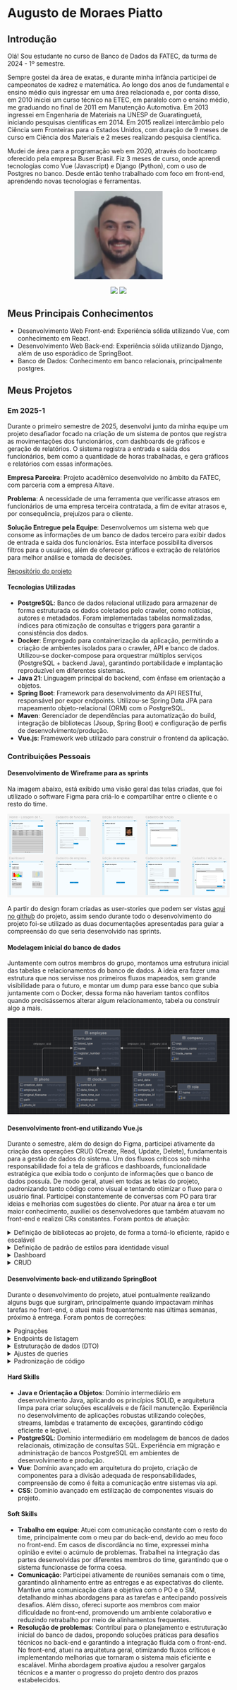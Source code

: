 # Augusto de Moraes Piatto

## Introdução

Olá! Sou estudante no curso de Banco de Dados da FATEC, da turma de 2024 - 1º semestre.

Sempre gostei da área de exatas, e durante minha infância participei de campeonatos de xadrez e matemática. Ao longo dos anos de fundamental e ensino médio quis ingressar em uma área relacionada e, por conta disso, em 2010 iniciei um curso técnico na ETEC, em paralelo com o ensino médio, me graduando no final de 2011 em Manutenção Automotiva. Em 2013 ingressei em Engenharia de Materiais na UNESP de Guaratinguetá, iniciando pesquisas científicas em 2014. Em 2015 realizei intercâmbio pelo Ciência sem Fronteiras para o Estados Unidos, com duração de 9 meses de curso em Ciência dos Materiais e 2 meses realizando pesquisa científica.

Mudei de área para a programação web em 2020, através do bootcamp oferecido pela empresa Buser Brasil. Fiz 3 meses de curso, onde aprendi tecnologias como Vue (Javascript) e Django (Python), com o uso de Postgres no banco. Desde então tenho trabalhado com foco em front-end, aprendendo novas tecnologias e ferramentas.

<p align="center">
  <img src="fotos/foto-perfil.png" alt="Minha Foto" width="200">
</p>

<div align = center>
 <a href="[https://www.linkedin.com/in/dsf21/](https://www.linkedin.com/in/augusto-piatto/)" target="_blank"><img src="https://img.shields.io/badge/LinkedIn-0077B5?style=for-the-badge&logo=linkedin&logoColor=white" target="_blank"></a>
 <a href="[https://github.com/DaviSFS21](https://github.com/augustopiatto)" target="_blank"><img src="https://img.shields.io/badge/github-000000?style=for-the-badge&logo=github" target="_blank"></a>
</div>

## Meus Principais Conhecimentos
* Desenvolvimento Web Front-end: Experiência sólida utilizando Vue, com conhecimento em React.
* Desenvolvimento Web Back-end: Experiência sólida utilizando Django, além de uso esporádico de SpringBoot.
* Banco de Dados: Conhecimento em banco relacionais, principalmente postgres.

## Meus Projetos

### Em 2025-1
Durante o primeiro semestre de 2025, desenvolvi junto da minha equipe um projeto desafiador focado na criação de um sistema de pontos que registra as movimentações dos funcionários, com dashboards de gráficos e geração de relatórios. O sistema registra a entrada e saída dos funcionários, bem como a quantidade de horas trabalhadas, e gera gráficos e relatórios com essas informações.

**Empresa Parceira**: Projeto acadêmico desenvolvido no âmbito da FATEC, com parceria com a empresa Altave.

**Problema**: A necessidade de uma ferramenta que verificasse atrasos em funcionários de uma empresa terceira contratada, a fim de evitar atrasos e, por consequência, prejuízos para o cliente.

**Solução Entregue pela Equipe**: Desenvolvemos um sistema web que consome as informações de um banco de dados terceiro para exibir dados de entrada e saída dos funcionários. Esta interface possibilita diversos filtros para o usuários, além de oferecer gráficos e extração de relatórios para melhor análise e tomada de decisões.

[Repositório do projeto](https://github.com/SQLutions-FATEC/API-3-Semestre)

#### Tecnologias Utilizadas
* **PostgreSQL**: Banco de dados relacional utilizado para armazenar de forma estruturada os dados coletados pelo crawler, como notícias, autores e metadados. Foram implementadas tabelas normalizadas, índices para otimização de consultas e triggers para garantir a consistência dos dados.
* **Docker**: Empregado para containerização da aplicação, permitindo a criação de ambientes isolados para o crawler, API e banco de dados. Utilizou-se docker-compose para orquestrar múltiplos serviços (PostgreSQL + backend Java), garantindo portabilidade e implantação reproduzível em diferentes sistemas.
* **Java 21**: Linguagem principal do backend, com ênfase em orientação a objetos.
* **Spring Boot**: Framework para desenvolvimento da API RESTful, responsável por expor endpoints. Utilizou-se Spring Data JPA para mapeamento objeto-relacional (ORM) com o PostgreSQL.
* **Maven**: Gerenciador de dependências para automatização do build, integração de bibliotecas (Jsoup, Spring Boot) e configuração de perfis de desenvolvimento/produção.
* **Vue.js**: Framework web utilizado para construir o frontend da aplicação.

### Contribuições Pessoais
#### Desenvolvimento de Wireframe para as sprints
Na imagem abaixo, está exibido uma visão geral das telas criadas, que foi utilizado o software Figma para criá-lo e compartilhar entre o cliente e o resto do time.

<p align="center">
  <img src="fotos/wireframe.png" alt="Wireframe">
</p>

A partir do design foram criadas as user-stories que podem ser vistas [aqui no github](https://github.com/SQLutions-FATEC/API-3-Semestre?tab=readme-ov-file#-backlogs--user-stories) do projeto, assim sendo durante todo o desenvolvimento do projeto foi-se utilizado as duas documentações apresentadas para guiar a compreensão do que seria desenvolvido nas sprints.

#### Modelagem inicial do banco de dados
Juntamente com outros membros do grupo, montamos uma estrutura inicial das tabelas e relacionamentos do banco de dados. A ideia era fazer uma estrutura que nos servisse nos primeiros fluxos mapeados, sem grande visibilidade para o futuro, e montar um dump para esse banco que subia juntamente com o Docker, dessa forma não haveriam tantos conflitos quando precisássemos alterar algum relacionamento, tabela ou construir algo a mais.

<p align="center">
  <img src="fotos/modelagem.png" alt="Modelagem">
</p>

#### Desenvolvimento front-end utilizando Vue.js
Durante o semestre, além do design do Figma, participei ativamente da criação das operações CRUD (Create, Read, Update, Delete), fundamentais para a gestão de dados do sistema. Um dos fluxos críticos sob minha responsabilidade foi a tela de gráficos e dashboards, funcionalidade estratégica que exibia todo o conjunto de informações que o banco de dados possuía.
De modo geral, atuei em todas as telas do projeto, padronizando tanto código como visual e tentando otimizar o fluxo para o usuário final. Participei constantemente de conversas com PO para tirar ideias e melhorias com sugestões do cliente.
Por atuar na área e ter um maior conhecimento, auxiliei os desenvolvedores que também atuavam no front-end e realizei CRs constantes.
Foram pontos de atuação:

<details>
  <summary>Definição de bibliotecas ao projeto, de forma a torná-lo eficiente, rápido e escalável</summary>
  <p align="center">
    <img src="fotos/bibliotecas.png" alt="Bibliotecas">
  </p>
</details>
<details>
  <summary>Definição de padrão de estilos para identidade visual</summary>
  <p align="center">
    <img src="fotos/design-system.png" alt="Design-system">
  </p>
</details>
<details>
  <summary>Dashboard</summary>
  <p align="center">
    <img src="fotos/dashboard.png" alt="Dashboard">
  </p>
</details>
<details>
  <summary>CRUD</summary>
  <p align="center">
    <img src="fotos/crud.png" alt="Crud">
  </p>
</details>

#### Desenvolvimento back-end utilizando SpringBoot
Durante o desenvolvimento do projeto, atuei pontualmente realizando alguns bugs que surgiram, principalmente quando impactavam minhas tarefas no front-end, e atuei mais frequentemente nas últimas semanas, próximo à entrega. Foram pontos de correções:

<details>
  <summary>Paginações</summary>
  <p align="center">
    <img src="fotos/paginacao.png" alt="Paginacao">
  </p>
</details>
<details>
  <summary>Endpoints de listagem</summary>
  <p align="center">
    <img src="fotos/listagem.png" alt="Listagem">
  </p>
</details>
<details>
  <summary>Estruturação de dados (DTO)</summary>
  <p align="center">
    <img src="fotos/dto.png" alt="Dto">
  </p>
</details>
<details>
  <summary>Ajustes de queries</summary>
  <p align="center">
    <img src="fotos/query.png" alt="Query">
  </p>
</details>

<details>
  <summary>Padronização de código</summary>
  <p align="center">
    <img src="fotos/padronizacao.png" alt="Padronizacao">
  </p>
</details>

#### Hard Skills
* **Java e Orientação a Objetos**: Domínio intermediário em desenvolvimento Java, aplicando os princípios SOLID, e arquitetura limpa para criar soluções escaláveis e de fácil manutenção. Experiência no desenvolvimento de aplicações robustas utilizando coleções, streams, lambdas e tratamento de exceções, garantindo código eficiente e legível.
* **PostgreSQL**: Domínio intermediário em modelagem de bancos de dados relacionais, otimização de consultas SQL. Experiência em migração e administração de bancos PostgreSQL em ambientes de desenvolvimento e produção.
* **Vue**: Domínio avançado em arquitetura do projeto, criação de componentes para a divisão adequada de responsabilidades, compreensão de como é feita a comunicação entre sistemas via api.
* **CSS**: Domínio avançado em estilização de componentes visuais do projeto.

#### Soft Skills
* **Trabalho em equipe**: Atuei com comunicação constante com o resto do time, principalmente com o meu par do back-end, devido ao meu foco no front-end. Em casos de discordância no time, expressei minha opinião e evitei o acúmulo de problemas. Trabalhei na integração das partes desenvolvidas por diferentes membros do time, garantindo que o sistema funcionasse de forma coesa.
* **Comunicação**: Participei ativamente de reuniões semanais com o time, garantindo alinhamento entre as entregas e as expectativas do cliente. Mantive uma comunicação clara e objetiva com o PO e o SM, detalhando minhas abordagens para as tarefas e antecipando possíveis desafios. Além disso, ofereci suporte aos membros com maior dificuldade no front-end, promovendo um ambiente colaborativo e reduzindo retrabalho por meio de alinhamentos frequentes.
* **Resolução de problemas**: Contribuí para o planejamento e estruturação inicial do banco de dados, propondo soluções práticas para desafios técnicos no back-end e garantindo a integração fluida com o front-end. No front-end, atuei na arquitetura geral, otimizando fluxos críticos e implementando melhorias que tornaram o sistema mais eficiente e escalável. Minha abordagem proativa ajudou a resolver gargalos técnicos e a manter o progresso do projeto dentro dos prazos estabelecidos.
